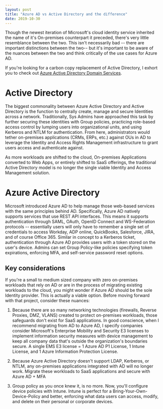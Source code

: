 ```yaml
---
layout: post
title: "Azure AD vs Active Directory and the difference"
date: 2019-10-30
---
```


Though the newest iteration of Microsoft's cloud identity service inherited the name of it's On-premises counterpart it preceded, there's very little resemblance between the two. This isn't necessarily bad -- there are important distinctions between the two-- but it's important to be aware of the nuances between the two and think critically of the use cases for Azure AD.


If you're looking for a carbon copy replacement of Active Directory, I exhort you to check out [Azure Active Directory Domain Services](https://azure.microsoft.com/en-us/services/active-directory-ds/).

# Active Directory #

The biggest commonality between Azure Active Directory and Active Directory is the function to centrally create, manage and secure Identities across a network. Traditionally, Sys Admins have approached this task by further securing these identities with Group policies, practicing role-based access control by lumping users into organizational units, and using Kerberos and NTLM for authentication. From here, administrators would tether on-premises applications (CRMs, ERPs, etc.) against OUs in AD to leverage the Identity and Access Rights  Management infrastructure to grant users access and authenticate against.

As more workloads are shifted to the cloud, On-premises Applications converted to Web Apps, or entirely shifted to SaaS offerings, the traditional Active Directory model is no longer the single viable Identity and Access Management solution.

# Azure Active Directory #

Microsoft introduced Azure AD to help manage those web-based services with the same principles behind AD. Specifically, Azure AD natively supports services that use REST API interfaces. This means it supports authentication through SAML, OAuth, OpenID Connect and WS-Federation protocols -- essentially users will only have to remember a single set of credentials to access Workday, ADP online, QuickBooks, Salesforce, JIRA, and of course Office 365. Similar in concept to a Kerberos ticket, authentication through Azure AD provides users with a token stored on the user's device. Admins can set Group Policy-like policies specifying token expirations, enforcing MFA, and self-service password reset options. 

## Key considerations ##

If you're a small to medium sized company with zero on-premises workloads that rely on AD or are in the process of migrating existing workloads to the cloud, you might wonder if Azure AD should be the sole Identity provider. This is actually a viable option. Before moving forward with that project, consider these nuances:

1. Because there are so many networking technologies (firewalls, Reverse Proxies, DMZ, VLANS) created to protect on-premises workloads, those safeguards don't exist for SaaS applications. In good conscience, when I recommend migrating from AD to Azure AD, I specify companies consider Microsoft's Enterprise Mobility and Security E3 licenses to implement information security measures with device management to keep all company data that's outside the organization's boundaries secure. A single EMS E3 license = 1 Azure AD P1 License, 1 Intune License, and 1 Azure Information Protection License.

2. Because Azure Active Directory doesn't support LDAP, Kerberos, or NTLM, any on-premises applications integrated with AD will no longer work. Migrate these workloads to SaaS applications and secure with Azure AD + MFA

3. Group policy as you once knew it, is no more. Now, you'll configure device policies with Intune. Intune is perfect for a Bring-Your-Own-Device-Policy and better, enforcing what data users can access, modify, and delete on their personal or corporate devices.


